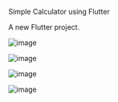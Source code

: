 Simple Calculator using Flutter

A new Flutter project.


![image](https://github.com/Nour-2003/Simple_Calculator/assets/102908746/4a892af3-67c1-4373-bb66-110bdd44897f)

![image](https://github.com/Nour-2003/Simple_Calculator/assets/102908746/37dba220-4a24-41a2-871b-75d2c326939a)

![image](https://github.com/Nour-2003/Simple_Calculator/assets/102908746/7f3557a8-ee61-46b1-a00b-c8d284131a6f)

![image](https://github.com/Nour-2003/Simple_Calculator/assets/102908746/ab628794-09d6-4b80-8b2e-0d1c67baa4ec)
